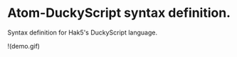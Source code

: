 # Atom-DuckyScript syntax definition.

Syntax definition for Hak5's DuckyScript language.

!(demo.gif)

